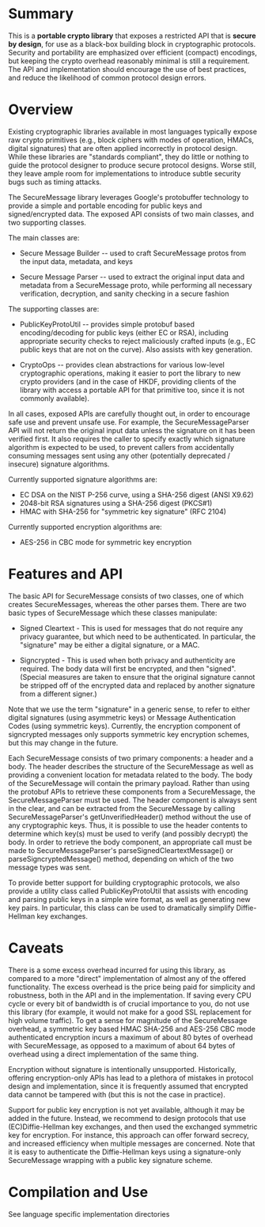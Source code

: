 # Summary
This is a **portable crypto library** that exposes a restricted API that is
**secure by design**, for use as a black-box building block in cryptographic
protocols.  Security and portability are emphasized over efficient (compact)
encodings, but keeping the crypto overhead reasonably minimal is still a
requirement. The API and implementation should encourage the use of best
practices, and reduce the likelihood of common protocol design errors.

# Overview
Existing cryptographic libraries available in most languages typically expose
raw crypto primitives (e.g., block ciphers with modes of operation, HMACs,
digital signatures) that are often applied incorrectly in protocol design.
While these libraries are "standards compliant", they do little or nothing to
guide the protocol designer to produce secure protocol designs. Worse still,
they leave ample room for implementations to introduce subtle security bugs
such as timing attacks.

The SecureMessage library leverages Google's protobuffer technology to provide
a simple and portable encoding for public keys and signed/encrypted data. The
exposed API consists of two main classes, and two supporting classes.

The main classes are:

* Secure Message Builder -- used to craft SecureMessage protos from the input
  data, metadata, and keys

* Secure Message Parser -- used to extract the original input data and metadata
  from a SecureMessage proto, while performing all necessary verification,
  decryption, and sanity checking in a secure fashion

The supporting classes are:

* PublicKeyProtoUtil -- provides simple protobuf based encoding/decoding for
  public keys (either EC or RSA), including appropriate security checks to
  reject maliciously crafted inputs (e.g., EC public keys that are not on the
  curve). Also assists with key generation.


* CryptoOps -- provides clean abstractions for various low-level cryptographic
  operations, making it easier to port the library to new crypto providers (and
  in the case of HKDF, providing clients of the library with access a portable
  API for that primitive too, since it is not commonly available).

In all cases, exposed APIs are carefully thought out, in order to encourage
safe use and prevent unsafe use. For example, the SecureMessageParser API will
not return the original input data unless the signature on it has been verified
first. It also requires the caller to specify exactly which signature algorithm
is expected to be used, to prevent callers from accidentally consuming messages
sent using any other (potentially deprecated / insecure) signature algorithms.

Currently supported signature algorithms are:

* EC DSA on the NIST P-256 curve, using a SHA-256 digest (ANSI X9.62)
* 2048-bit RSA signatures using a SHA-256 digest (PKCS#1)
* HMAC with SHA-256 for "symmetric key signature" (RFC 2104)

Currently supported encryption algorithms are:

* AES-256 in CBC mode for symmetric key encryption

# Features and API
The basic API for SecureMessage consists of two classes, one of which creates
SecureMessages, whereas the other parses them.  There are two basic types of
SecureMessage which these classes manipulate:

* Signed Cleartext - This is used for messages that do not require any privacy
  guarantee, but which need to be authenticated. In particular, the "signature"
  may be either a digital signature, or a MAC.

* Signcrypted - This is used when both privacy and authenticity are required.
  The body data will first be encrypted, and then "signed". (Special measures
  are taken to ensure that the original signature cannot be stripped off of the
  encrypted data and replaced by another signature from a different signer.)

Note that we use the term "signature" in a generic sense, to refer to either
digital signatures (using asymmetric keys) or Message Authentication Codes
(using symmetric keys). Currently, the encryption component of signcrypted
messages only supports symmetric key encryption schemes, but this may change in
the future.

Each SecureMessage consists of two primary components: a header and a body.
The header describes the structure of the SecureMessage as well as providing a
convenient location for metadata related to the body. The body of the
SecureMessage will contain the primary payload. Rather than using the protobuf
APIs to retrieve these components from a SecureMessage, the SecureMessageParser
must be used. The header component is always sent in the clear, and can be
extracted from the SecureMessage by calling SecureMessageParser's
getUnverifiedHeader() method without the use of any cryptographic keys. Thus,
it is possible to use the header contents to determine which key(s) must be
used to verify (and possibly decrypt) the body.  In order to retrieve the body
component, an appropriate call must be made to SecureMessageParser's
parseSignedCleartextMessage() or parseSigncryptedMessage() method, depending on
which of the two message types was sent.

To provide better support for building cryptographic protocols, we also provide
a utility class called PublicKeyProtoUtil that assists with encoding and
parsing public keys in a simple wire format, as well as generating new key
pairs. In particular, this class can be used to dramatically simplify
Diffie-Hellman key exchanges.

# Caveats
There is a some excess overhead incurred for using this library, as compared to
a more "direct" implementation of almost any of the offered functionality. The
excess overhead is the price being paid for simplicity and robustness, both in
the API and in the implementation. If saving every CPU cycle or every bit of
bandwidth is of crucial importance to you, do not use this library (for
example, it would not make for a good SSL replacement for high volume traffic).
To get a sense for magnitude of the SecureMessage overhead, a symmetric key
based HMAC SHA-256 and AES-256 CBC mode authenticated encryption incurs a
maximum of about 80 bytes of overhead with SecureMessage, as opposed to a
maximum of about 64 bytes of overhead using a direct implementation of the same
thing.

Encryption without signature is intentionally unsupported. Historically,
offering encryption-only APIs has lead to a plethora of mistakes in protocol
design and implementation, since it is frequently assumed that encrypted data
cannot be tampered with (but this is not the case in practice).

Support for public key encryption is not yet available, although it may be
added in the future. Instead, we recommend to design protocols that use
(EC)Diffie-Hellman key exchanges, and then used the exchanged symmetric key for
encryption. For instance, this approach can offer forward secrecy, and
increased efficiency when multiple messages are concerned.  Note that it is
easy to authenticate the Diffie-Hellman keys using a signature-only
SecureMessage wrapping with a public key signature scheme.

# Compilation and Use
See language specific implementation directories
